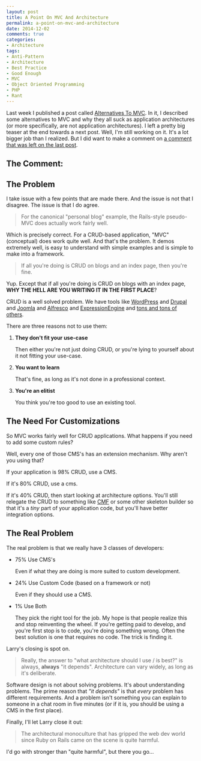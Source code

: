 ```yaml
---
layout: post
title: A Point On MVC And Architecture
permalink: a-point-on-mvc-and-architecture
date: 2014-12-02
comments: true
categories:
- Architecture
tags:
- Anti-Pattern
- Architecture
- Best Practice
- Good Enough
- MVC
- Object Oriented Programming
- PHP
- Rant
---
```

Last week I published a post called [Alternatives To MVC](http://blog.ircmaxell.com/2014/11/alternatives-to-mvc.html). In it, I described some alternatives to MVC and why they all suck as application architectures (or more specifically, are not application architectures). I left a pretty big teaser at the end towards a next post. Well, I'm still working on it. It's a lot bigger job than I realized. But I did want to make a comment on [a comment that was left on the last post](https://plus.google.com/107061180923764515046/posts/aNJv1buZvhh).
<!--more-->


## The Comment:

## The Problem

I take issue with a few points that are made there. And the issue is not that I disagree. The issue is that I do agree.

> For the canonical "personal blog" example, the Rails-style pseudo-MVC does actually work fairly well.

Which is precisely correct. For a CRUD-based application, "MVC" (conceptual) does work quite well. And that's the problem. It demos extremely well, is easy to understand with simple examples and is simple to make into a framework.

> If all you're doing is CRUD on blogs and an index page, then you're fine.

Yup. Except that if all you're doing is CRUD on blogs with an index page, **WHY THE HELL ARE YOU WRITING IT IN THE FIRST PLACE**?

CRUD is a well solved problem. We have tools like [WordPress](https://wordpress.com/) and [Drupal](https://www.drupal.org/) and [Joomla](http://www.joomla.org/) and [Alfresco](http://www.alfresco.com/products/web-publishing) and [ExpressionEngine](https://ellislab.com/expressionengine) and [tons and tons of others](http://en.wikipedia.org/wiki/List_of_content_management_systems).

There are three reasons not to use them:

 1. **They don't fit your use-case**
    
    Then either you're not just doing CRUD, or you're lying to yourself about it not fitting your use-case.
 2. **You want to learn**
    
    That's fine, as long as it's not done in a professional context.
 3. **You're an elitist**
    
    You think you're too good to use an existing tool.
## The Need For Customizations

So MVC works fairly well for CRUD applications. What happens if you need to add some custom rules?

Well, every one of those CMS's has an extension mechanism. Why aren't you using that?

If your application is 98% CRUD, use a CMS.

If it's 80% CRUD, use a cms.

If it's 40% CRUD, then start looking at architecture options. You'll still relegate the CRUD to something like [CMF](http://cmf.symfony.com/) or some other skeleton builder so that it's a *tiny* part of your application code, but you'll have better integration options.

## The Real Problem

The real problem is that we really have 3 classes of developers:

 * 75% Use CMS's
    
    Even if what they are doing is more suited to custom development.
 * 24% Use Custom Code (based on a framework or not)
    
    Even if they should use a CMS.
 * 1% Use Both
    
    They pick the right tool for the job.
My hope is that people realize this and stop reinventing the wheel. If you're getting paid to develop, and you're first stop is to code, you're doing something wrong. Often the best solution is one that requires no code. The trick is finding it.

Larry's closing is spot on.

> Really, the answer to "what architecture should I use / is best?" is always, **always** "it depends". Architecture can vary widely, as long as it's deliberate.

Software design is not about solving problems. It's about understanding problems. The prime reason that *"it depends"* is that *every* problem has different requirements. And a problem isn't something you can explain to someone in a chat room in five minutes (or if it is, you should be using a CMS in the first place).

Finally, I'll let Larry close it out:

> The architectural monoculture that has gripped the web dev world since Ruby on Rails came on the scene is quite harmful.

I'd go with stronger than "quite harmful", but there you go...




